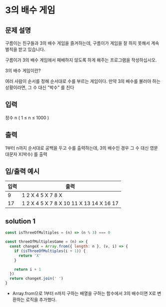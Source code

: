 # 3의 배수 게임

## 문제 설명
구름이는 친구들과 3의 배수 게임을 즐겨하는데, 구름이가 게임을 잘 하지 못해서 계속 벌칙을 받고 있습니다.

구름이가 3의 배수 게임에서 패배하지 않도록 하게 해주는 프로그램을 작성하십시오.

3의 배수 게임이란?

여러 사람이 순서를 정해 순서대로 수를 부르는 게임이다.
만약 3의 배수를 불러야 하는 상황이라면, 그 수 대신 "박수" 를 친다

## 입력
정수 n ( 1 ≤ n ≤ 1000 )

## 출력
1부터 n까지 순서대로 공백을 두고 수를 출력하는데, 3의 배수인 경우
그 수 대신 영문 대문자 X(박수) 를 출력

## 입/출력 예시
입력           | 출력 
------------- | ---------
9 | 1 2 X 4 5 X 7 8 X
17 | 1 2 X 4 5 X 7 8 X 10 11 X 13 14 X 16 17


## solution 1
```javascript
const isThreeOfMultiples = (n) => (n % 3) === 0

const threeOfMultiplesGame = (n) => {
  const changeX = Array.from({ length: n }, (v, i) => {
    if (isThreeOfMultiples(i + 1)) {
      return 'X'
    }

    return i + 1
  })
  return changeX.join(' ')
}
```

* Array.from으로 1부터 n까지 구하는 배열을 구하는 함수에서 3의 배수이면 X로 변환하는 로직을 추가했다.
